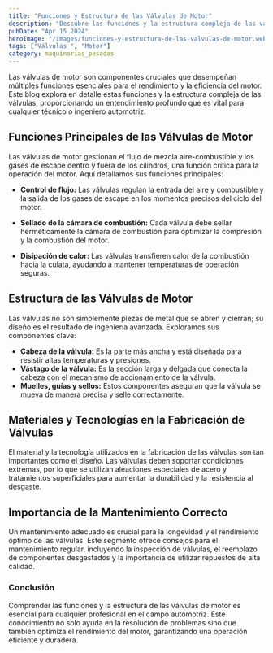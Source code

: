 ```yaml
---
title: "Funciones y Estructura de las Válvulas de Motor"
description: "Descubre las funciones y la estructura compleja de las válvulas de motor, esenciales para el rendimiento y eficiencia del motor"
pubDate: "Apr 15 2024"
heroImage: "/images/funciones-y-estructura-de-las-valvulas-de-motor.webp"
tags: ["Válvulas ", "Motor"]
category: maquinarias_pesadas
---
```


Las válvulas de motor son componentes cruciales que desempeñan múltiples funciones esenciales para el rendimiento y la eficiencia del motor. Este blog explora en detalle estas funciones y la estructura compleja de las válvulas, proporcionando un entendimiento profundo que es vital para cualquier técnico o ingeniero automotriz.

## Funciones Principales de las Válvulas de Motor

Las válvulas de motor gestionan el flujo de mezcla aire-combustible y los gases de escape dentro y fuera de los cilindros, una función crítica para la operación del motor. Aquí detallamos sus funciones principales:

- **Control de flujo:** Las válvulas regulan la entrada del aire y combustible y la salida de los gases de escape en los momentos precisos del ciclo del motor.

- **Sellado de la cámara de combustión:** Cada válvula debe sellar herméticamente la cámara de combustión para optimizar la compresión y la combustión del motor.

- **Disipación de calor:** Las válvulas transfieren calor de la combustión hacia la culata, ayudando a mantener temperaturas de operación seguras.

## Estructura de las Válvulas de Motor

Las válvulas no son simplemente piezas de metal que se abren y cierran; su diseño es el resultado de ingeniería avanzada. Exploramos sus componentes clave:

- **Cabeza de la válvula:** Es la parte más ancha y está diseñada para resistir altas temperaturas y presiones.
- **Vástago de la válvula:** Es la sección larga y delgada que conecta la cabeza con el mecanismo de accionamiento de la válvula.
- **Muelles, guías y sellos:** Estos componentes aseguran que la válvula se mueva de manera precisa y selle correctamente.

## Materiales y Tecnologías en la Fabricación de Válvulas

El material y la tecnología utilizados en la fabricación de las válvulas son tan importantes como el diseño. Las válvulas deben soportar condiciones extremas, por lo que se utilizan aleaciones especiales de acero y tratamientos superficiales para aumentar la durabilidad y la resistencia al desgaste.

## Importancia de la Mantenimiento Correcto

Un mantenimiento adecuado es crucial para la longevidad y el rendimiento óptimo de las válvulas. Este segmento ofrece consejos para el mantenimiento regular, incluyendo la inspección de válvulas, el reemplazo de componentes desgastados y la importancia de utilizar repuestos de alta calidad.

### Conclusión

Comprender las funciones y la estructura de las válvulas de motor es esencial para cualquier profesional en el campo automotriz. Este conocimiento no solo ayuda en la resolución de problemas sino que también optimiza el rendimiento del motor, garantizando una operación eficiente y duradera.
